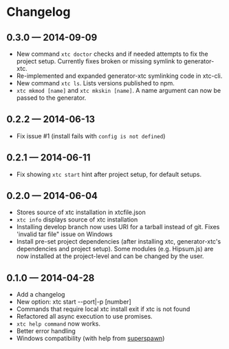 # Changelog

## 0.3.0 — 2014-09-09
- New command `xtc doctor` checks and if needed attempts to fix the project setup. Currently fixes broken or missing symlink to generator-xtc.
- Re-implemented and expanded generator-xtc symlinking code in xtc-cli.
- New command `xtc ls`. Lists versions published to npm.
- `xtc mkmod [name]` and `xtc mkskin [name]`. A name argument can now be passed to the generator.

## 0.2.2 — 2014-06-13
- Fix issue #1 (install fails with `config is not defined`)

## 0.2.1 — 2014-06-11
- Fix showing `xtc start` hint after project setup, for default setups.

## 0.2.0 — 2014-06-04
- Stores source of xtc installation in xtcfile.json
- `xtc info` displays source of xtc installation
- Installing develop branch now uses URI for a tarball instead of git. Fixes 'invalid tar file" issue on Windows
- Install pre-set project dependencies (after installing xtc, generator-xtc's dependencies and project setup). Some modules (e.g. Hipsum.js) are now installed at the project-level and can be changed by the user.

## 0.1.0 — 2014-04-28
- Add a changelog
- New option: xtc start --port|-p [number]
- Commands that require local xtc install exit if xtc is not found
- Refactored all async execution to use promises.
- `xtc help command` now works.
- Better error handling
- Windows compatibility (with help from [superspawn](https://github.com/MarcDiethelm/superspawn))
